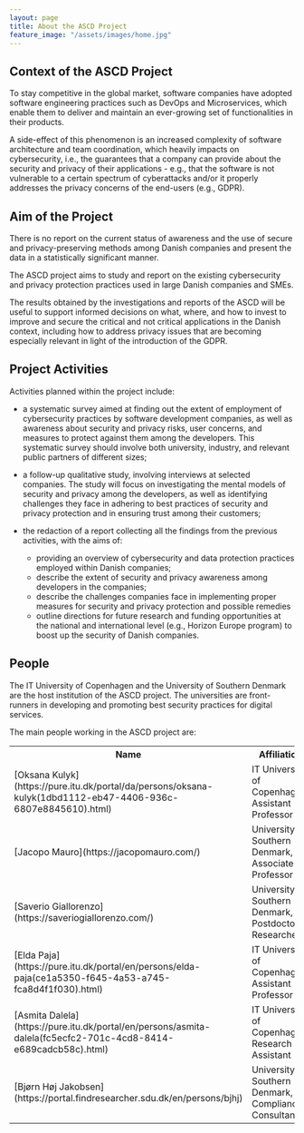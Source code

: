 ```yaml
---
layout: page
title: About the ASCD Project
feature_image: "/assets/images/home.jpg"
---
```


## Context of the ASCD Project

To stay competitive in the global market, software companies have adopted software engineering practices such as DevOps and Microservices, which enable them to deliver and maintain an ever-growing set of functionalities in their products. 

A side-effect of this phenomenon is an increased complexity of software architecture and team coordination, which heavily impacts on cybersecurity, i.e., the guarantees that a company can provide about the security and privacy of their applications - e.g., that the software is not vulnerable to a certain spectrum of cyberattacks and/or it properly addresses the privacy concerns of the end-users (e.g., GDPR).

## Aim of the Project 

There is no report on the current status of awareness and the use of secure and privacy-preserving methods among Danish companies and present the data in a statistically significant manner.

The ASCD project aims to study and report on the existing cybersecurity and privacy protection practices used in large Danish companies and SMEs. 

The results obtained by the investigations and reports of the ASCD will be useful to support informed decisions on what, where, and how to invest to improve and secure the critical and not critical applications in the Danish context, including how to address privacy issues that are becoming especially relevant in light of the introduction of the GDPR.

## Project Activities

Activities planned within the project include:

- a systematic survey aimed at finding out the extent of employment of cybersecurity practices by software development companies, as well as awareness about security and privacy risks, user concerns, and measures to protect against them among the developers. This systematic survey should involve both university, industry, and relevant public partners of different sizes;
- a follow-up qualitative study, involving interviews at selected companies. The study will focus on investigating the mental models of security and privacy among the developers, as well as identifying challenges they face in adhering to best practices of security and privacy protection and in ensuring trust among their customers;

- the redaction of a report collecting all the findings from the previous activities, with the aims of: 
   - providing an overview of cybersecurity and data protection practices employed within Danish companies;
   - describe the extent of security and privacy awareness among developers in the companies;
   - describe the challenges companies face in implementing proper measures for security and privacy protection and possible remedies
   - outline directions for future research and funding opportunities at the national and international level (e.g., Horizon Europe program) to boost up the security of Danish companies.

## People 

The IT University of Copenhagen and the University of Southern Denmark are the host institution of the ASCD project.
The universities are front-runners in developing and promoting best security practices for digital services.

The main people working in the ASCD project are:

<table class="table">
  <th>Name</th>
  <th>Affiliation</th>
  <th>Role</th>
  <th>Expertise</th>
<tr>
  <td markdown="1">[Oksana Kulyk](https://pure.itu.dk/portal/da/persons/oksana-kulyk(1dbd1112-eb47-4406-936c-6807e8845610).html)
  <td>IT University of Copenhagen, Assistant Professor</td>
  <td>Co-Principal Investigator</td>
  <td>Human Factors in Security and Privacy</td>
<tr>
  <td markdown="1">[Jacopo Mauro](https://jacopomauro.com/)
  <td>University of Southern Denmark, Associate Professor</td>
  <td>Co-Principal Investigator</td>
  <td>Software Engineering and DevSecOps</td>
<tr>
  <td markdown="1">[Saverio Giallorenzo](https://saveriogiallorenzo.com/)
  <td>University of Southern Denmark, Postdoctoral Researcher</td>
  <td>Co-principal Investigator</td>
  <td>Microservice Security</td>
<tr>
  <td markdown="1">[Elda Paja](https://pure.itu.dk/portal/en/persons/elda-paja(ce1a5350-f645-4a53-a745-fca8d4f1f030).html)
  <td>IT University of Copenhagen, Assistant Professor</td>
  <td>Researcher</td>
  <td>Software Engineering</td>
<tr>
  <td markdown="1">[Asmita Dalela](https://pure.itu.dk/portal/en/persons/asmita-dalela(fc5ecfc2-701c-4cd8-8414-e689cadcb58c).html)
  <td>IT University of Copenhagen, Research Assistant</td>
  <td>Researcher</td>
  <td>Techno-Anthropologist</td>
<tr>
  <td markdown="1">[Bjørn Høj Jakobsen](https://portal.findresearcher.sdu.dk/en/persons/bjhj)
  <td>University of Southern Denmark, Compliance Consultant</td>
  <td>Security Consultant</td>
  <td>Security Standards</td>
